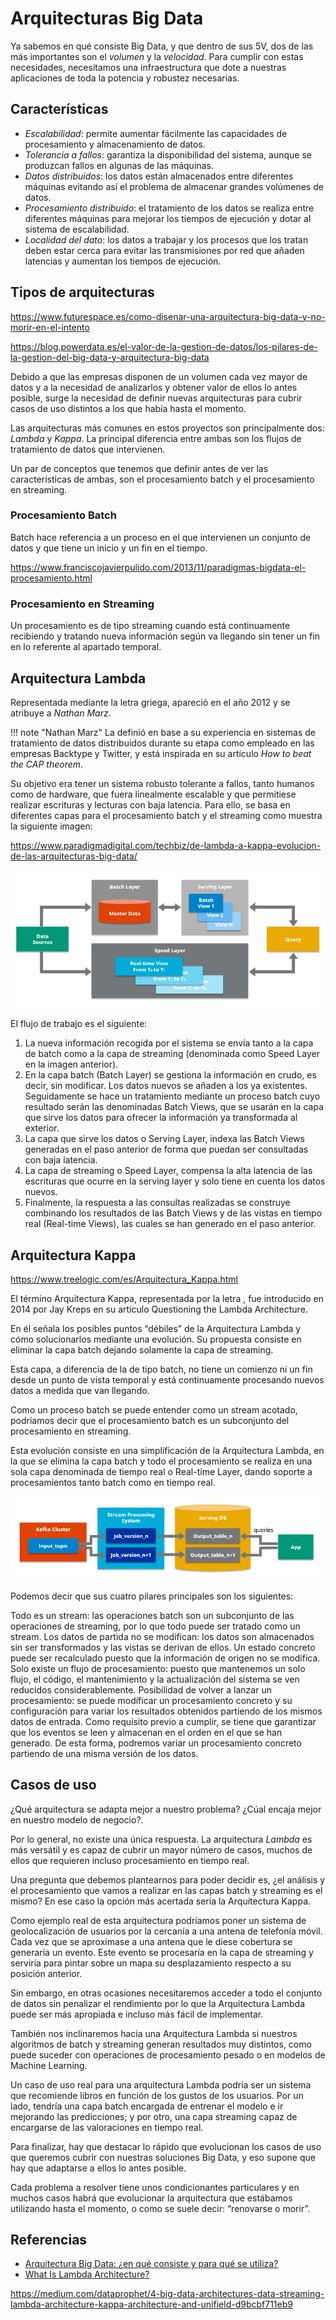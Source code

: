 # Arquitecturas Big Data

Ya sabemos en qué consiste Big Data, y que dentro de sus 5V, dos de las más importantes son el *volumen* y la *velocidad*. Para cumplir con estas necesidades, necesitamos una infraestructura que dote a nuestras aplicaciones de toda la potencia y robustez necesarias.

## Características

* *Escalabilidad*: permite aumentar fácilmente las capacidades de procesamiento y almacenamiento de datos.
* *Tolerancia a fallos*: garantiza la disponibilidad del sistema, aunque se produzcan fallos en algunas de las máquinas.
* *Datos distribuidos*: los datos están almacenados entre diferentes máquinas evitando así el problema de almacenar grandes volúmenes de datos.
* *Procesamiento distribuido*: el tratamiento de los datos se realiza entre diferentes máquinas para mejorar los tiempos de ejecución y dotar al sistema de escalabilidad.
* *Localidad del dato*: los datos a trabajar y los procesos que los tratan deben estar cerca para evitar las transmisiones por red que añaden latencias y aumentan los tiempos de ejecución.

## Tipos de arquitecturas

<https://www.futurespace.es/como-disenar-una-arquitectura-big-data-y-no-morir-en-el-intento>


<https://blog.powerdata.es/el-valor-de-la-gestion-de-datos/los-pilares-de-la-gestion-del-big-data-y-arquitectura-big-data>

Debido a que las empresas disponen de un volumen cada vez mayor de datos y a la necesidad de analizarlos y obtener valor de ellos lo antes posible, surge la necesidad de definir nuevas arquitecturas para cubrir casos de uso distintos a los que había hasta el momento.

Las arquitecturas más comunes en estos proyectos son principalmente dos: *Lambda* y *Kappa*. La principal diferencia entre ambas son los flujos de tratamiento de datos que intervienen.

Un par de conceptos que tenemos que definir antes de ver las características de ambas, son el procesamiento batch y el procesamiento en streaming.

### Procesamiento Batch

Batch hace referencia a un proceso en el que intervienen un conjunto de datos y que tiene un inicio y un fin en el tiempo.

<https://www.franciscojavierpulido.com/2013/11/paradigmas-bigdata-el-procesamiento.html>

### Procesamiento en Streaming

Un procesamiento es de tipo streaming cuando está continuamente recibiendo y tratando nueva información según va llegando sin tener un fin en lo referente al apartado temporal.

## Arquitectura Lambda

Representada mediante la letra griega, apareció en el año 2012 y se atribuye a *Nathan Marz*. 

!!! note "Nathan Marz"
    La definió en base a su experiencia en sistemas de tratamiento de datos distribuidos durante su etapa como empleado en las empresas Backtype y Twitter, y está inspirada en su artículo *How to beat the CAP theorem*.

Su objetivo era tener un sistema robusto tolerante a fallos, tanto humanos como de hardware, que fuera linealmente escalable y que permitiese realizar escrituras y lecturas con baja latencia. Para ello, se basa en diferentes capas para el procesamiento batch y el streaming como muestra la siguiente imagen:

<https://www.paradigmadigital.com/techbiz/de-lambda-a-kappa-evolucion-de-las-arquitecturas-big-data/>

![Arquitectura Lambda](../imagenes/01lambda.png)

El flujo de trabajo es el siguiente:

1. La nueva información recogida por el sistema se envía tanto a la capa de batch como a la capa de streaming (denominada como Speed Layer en la imagen anterior).
2. En la capa batch (Batch Layer) se gestiona la información en crudo, es decir, sin modificar. Los datos nuevos se añaden a los ya existentes. Seguidamente se hace un tratamiento mediante un proceso batch cuyo resultado serán las denominadas Batch Views, que se usarán en la capa que sirve los datos para ofrecer la información ya transformada al exterior.
3. La capa que sirve los datos o Serving Layer, indexa las Batch Views generadas en el paso anterior de forma que puedan ser consultadas con baja latencia.
4. La capa de streaming o Speed Layer, compensa la alta latencia de las escrituras que ocurre en la serving layer y solo tiene en cuenta los datos nuevos.
5. Finalmente, la respuesta a las consultas realizadas se construye combinando los resultados de las Batch Views y de las vistas en tiempo real (Real-time Views), las cuales se han generado en el paso anterior.


## Arquitectura Kappa

<https://www.treelogic.com/es/Arquitectura_Kappa.html>

El término Arquitectura Kappa, representada por la letra , fue introducido en 2014 por Jay Kreps en su artículo Questioning the Lambda Architecture.

En él señala los posibles puntos “débiles” de la Arquitectura Lambda y cómo solucionarlos mediante una evolución. Su propuesta consiste en eliminar la capa batch dejando solamente la capa de streaming.

Esta capa, a diferencia de la de tipo batch, no tiene un comienzo ni un fin desde un punto de vista temporal y está continuamente procesando nuevos datos a medida que van llegando.

Como un proceso batch se puede entender como un stream acotado, podríamos decir que el procesamiento batch es un subconjunto del procesamiento en streaming.

Esta evolución consiste en una simplificación de la Arquitectura Lambda, en la que se elimina la capa batch y todo el procesamiento se realiza en una sola capa denominada de tiempo real o Real-time Layer, dando soporte a procesamientos tanto batch como en tiempo real.

![Arquitectura Kappa](../imagenes/01kappa.png)

Podemos decir que sus cuatro pilares principales son los siguientes:

Todo es un stream: las operaciones batch son un subconjunto de las operaciones de streaming, por lo que todo puede ser tratado como un stream.
Los datos de partida no se modifican: los datos son almacenados sin ser transformados y las vistas se derivan de ellos. Un estado concreto puede ser recalculado puesto que la información de origen no se modifica.
Solo existe un flujo de procesamiento: puesto que mantenemos un solo flujo, el código, el mantenimiento y la actualización del sistema se ven reducidos considerablemente.
Posibilidad de volver a lanzar un procesamiento: se puede modificar un procesamiento concreto y su configuración para variar los resultados obtenidos partiendo de los mismos datos de entrada.
Como requisito previo a cumplir, se tiene que garantizar que los eventos se leen y almacenan en el orden en el que se han generado. De esta forma, podremos variar un procesamiento concreto partiendo de una misma versión de los datos.

## Casos de uso

¿Qué arquitectura se adapta mejor a nuestro problema? ¿Cúal encaja mejor en nuestro modelo de negocio?.

Por lo general, no existe una única respuesta. La arquitectura *Lambda* es más versátil y es capaz de cubrir un mayor número de casos, muchos de ellos que requieren incluso procesamiento en tiempo real.

Una pregunta que debemos plantearnos para poder decidir es, ¿el análisis y el procesamiento que vamos a realizar en las capas batch y streaming es el mismo? En ese caso la opción más acertada sería la Arquitectura Kappa.

Como ejemplo real de esta arquitectura podríamos poner un sistema de geolocalización de usuarios por la cercanía a una antena de telefonía móvil. Cada vez que se aproximase a una antena que le diese cobertura se generaría un evento. Este evento se procesaría en la capa de streaming y serviría para pintar sobre un mapa su desplazamiento respecto a su posición anterior.

Sin embargo, en otras ocasiones necesitaremos acceder a todo el conjunto de datos sin penalizar el rendimiento por lo que la Arquitectura Lambda puede ser más apropiada e incluso más fácil de implementar.

También nos inclinaremos hacia una Arquitectura Lambda si nuestros algoritmos de batch y streaming generan resultados muy distintos, como puede suceder con operaciones de procesamiento pesado o en modelos de Machine Learning.

Un caso de uso real para una arquitectura Lambda podría ser un sistema que recomiende libros en función de los gustos de los usuarios. Por un lado, tendría una capa batch encargada de entrenar el modelo e ir mejorando las predicciones; y por otro, una capa streaming capaz de encargarse de las valoraciones en tiempo real.


Para finalizar, hay que destacar lo rápido que evolucionan los casos de uso que queremos cubrir con nuestras soluciones Big Data, y eso supone que hay que adaptarse a ellos lo antes posible.

Cada problema a resolver tiene unos condicionantes particulares y en muchos casos habrá que evolucionar la arquitectura que estábamos utilizando hasta el momento, o como se suele decir: “renovarse o morir”.


## Referencias

* [Arquitectura Big Data: ¿en qué consiste y para qué se utiliza?](https://www.unir.net/ingenieria/revista/arquitectura-big-data/)
* [What Is Lambda Architecture?](https://hazelcast.com/glossary/lambda-architecture/)

<https://medium.com/dataprophet/4-big-data-architectures-data-streaming-lambda-architecture-kappa-architecture-and-unifield-d9bcbf711eb9>
